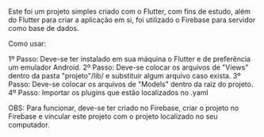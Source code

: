 Este foi um projeto simples criado com o Flutter, com fins de estudo, além do Flutter para criar a aplicação em si, foi utilizado o Firebase para servidor como base de dados.

Como usar:

1º Passo: Deve-se ter instalado em sua máquina o Flutter e de preferência um emulador Android.
2º Passo: Deve-se colocar os arquivos de "Views" dentro da pasta "projeto"/lib/ e substituir algum arquivo caso exista.
3º Passo: Deve-se colocar os arquivos de "Models" dentro da raíz do projeto.
4º Passo: Importar os plugins que estão localizados no .yaml

OBS: Para funcionar, deve-se ter criado no Firebase, criar o projeto no Firebase e vincular este projeto com o projeto localizado no seu computador.
